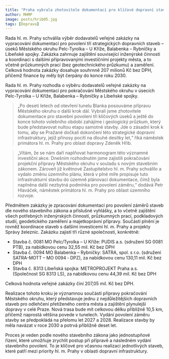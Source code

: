 ```yaml
---
title: "Praha vybrala zhotovitele dokumentací pro klíčové dopravní stavby Městského okruhu a Libeňské spojky"
author: MHMP
image: posts/hrib05.jpg
tags: [Doprava]
---
```


Rada hl. m. Prahy schválila výběr dodavatelů veřejné zakázky na vypracování dokumentací pro povolení tří strategických dopravních staveb – úseků Městského okruhu Pelc-Tyrolka – U Kříže, Balabenka – Rybníčky a Libeňské spojky. Zakázka zahrnuje zajištění související inženýrské činnosti a koordinaci s dalšími připravovanými investičními projekty města, a to včetně průzkumných prací (bez geotechnického průzkumu) a zaměření. Celková hodnota zakázky dosahuje souhrnně 207 milionů Kč bez DPH, přičemž finance by měly být čerpány do konce roku 2030.

Rada hl. m. Prahy rozhodla o výběru dodavatelů veřejné zakázky na vypracování dokumentací pro pokračování Městského okruhu v úsecích Pelc-Tyrolka – U Kříže, Balabenka – Rybníčky a Libeňské spojky.

> „Po deseti letech od otevření tunelu Blanka posouváme přípravu Městského okruhu o další krok dál. Vybrali jsme zhotovitele dokumentace pro stavební povolení tří klíčových úseků a ještě do konce tohoto volebního období zahájíme i geologický průzkum, který bude představovat nultou etapu samotné stavby. Jde o zásadní krok k tomu, aby se Pražané dočkali dokončení této strategické dopravní infrastruktury, jejíž přínosy pocítí na dlouhé desítky let,“ říká náměstek primátora hl. m. Prahy pro oblast dopravy Zdeněk Hřib.

> „Vítám, že se nám daří naplňovat harmonogram této významné investiční akce. Dnešním rozhodnutím jsme zajistili pokračování projekční přípravy Městského okruhu v souladu s novým stavebním zákonem. Zároveň již květnové Zastupitelstvo hl. m. Prahy schválilo a vydalo změnu územního plánu, která v plné míře propisuje tuto infrastrukturní stavbu do územně plánovací dokumentace, čímž byla naplněna další nezbytná podmínka pro povolení záměru,“ dodává Petr Hlaváček, náměstek primátora hl. m. Prahy pro oblast územního rozvoje.

Předmětem zakázky je zpracování dokumentací pro povolení záměrů staveb dle nového stavebního zákona a příslušné vyhlášky, a to včetně zajištění všech potřebných inženýrských činností, průzkumných prací, podkladových studií, geodetického zaměření a majetkoprávní přípravy. Součástí plnění je rovněž koordinace staveb s dalšími investicemi hl. m. Prahy a projekty Správy železnic. Zakázku zajistí tři různé společnosti, konkrétně:

* Stavba č. 0081 MO Pelc/Tyrolka – U Kříže: PUDIS a.s. (sdružení SG 0081 PTB), za nabídkovou cenu 32,55 mil. Kč bez DPH
* Stavba č. 0094 MO Balabenka – Rybníčky: SATRA, spol. s r.o. (sdružení SATRA-MOTT – MO 0094 ‐ DPZ), za nabídkovou cenu 130,11 mil. Kč bez DPH
* Stavba č. 8313 Libeňská spojka: METROPROJEKT Praha a.s. (Společnost SG 8313 LS), za nabídkovou cenu 44,39 mil. Kč bez DPH
 
Celková hodnota veřejné zakázky činí 207,05 mil. Kč bez DPH.

Realizace tohoto kroku je významnou součástí přípravy pokračování Městského okruhu, který představuje jednu z nejdůležitějších dopravních staveb pro odlehčení přetíženého centra města a zajištění plynulejší dopravy v celé Praze. Nová trasa bude mít celkovou délku přibližně 10,5 km, přičemž naprostá většina povede v tunelech. Vydání povolení záměru stavby se předpokládá na přelomu let 2027 a 2028. Realizace stavby by měla navázat v roce 2030 a potrvá přibližně deset let.

Proces je veden podle nového stavebního zákona jako jednostupňové řízení, které umožňuje zrychlit postup při přípravě a následném vydání stavebního povolení. To je klíčové pro včasnou realizaci jednotlivých staveb, které patří mezi priority hl. m. Prahy v oblasti dopravní infrastruktury.

